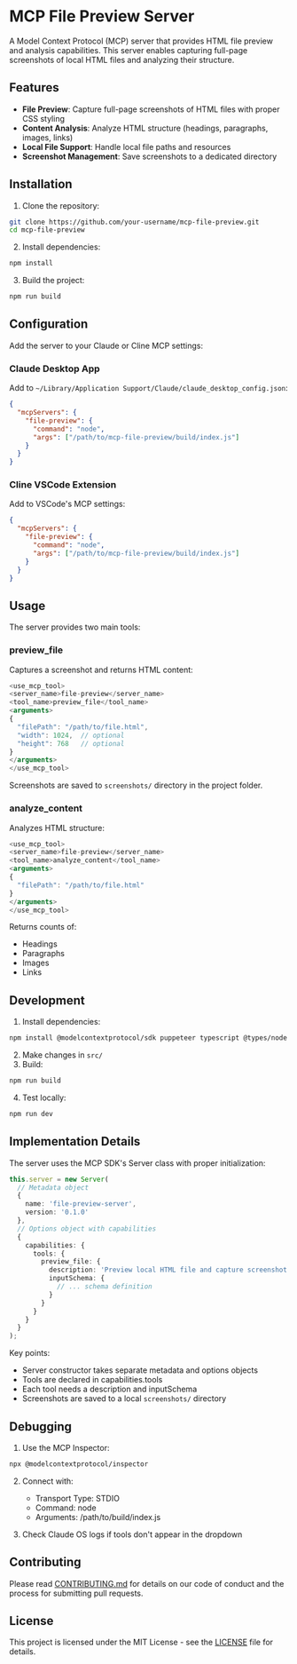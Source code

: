 # MCP File Preview Server

A Model Context Protocol (MCP) server that provides HTML file preview and analysis capabilities. This server enables capturing full-page screenshots of local HTML files and analyzing their structure.

## Features

- **File Preview**: Capture full-page screenshots of HTML files with proper CSS styling
- **Content Analysis**: Analyze HTML structure (headings, paragraphs, images, links)
- **Local File Support**: Handle local file paths and resources
- **Screenshot Management**: Save screenshots to a dedicated directory

## Installation

1. Clone the repository:
```bash
git clone https://github.com/your-username/mcp-file-preview.git
cd mcp-file-preview
```

2. Install dependencies:
```bash
npm install
```

3. Build the project:
```bash
npm run build
```

## Configuration

Add the server to your Claude or Cline MCP settings:

### Claude Desktop App
Add to `~/Library/Application Support/Claude/claude_desktop_config.json`:
```json
{
  "mcpServers": {
    "file-preview": {
      "command": "node",
      "args": ["/path/to/mcp-file-preview/build/index.js"]
    }
  }
}
```

### Cline VSCode Extension
Add to VSCode's MCP settings:
```json
{
  "mcpServers": {
    "file-preview": {
      "command": "node",
      "args": ["/path/to/mcp-file-preview/build/index.js"]
    }
  }
}
```

## Usage

The server provides two main tools:

### preview_file
Captures a screenshot and returns HTML content:
```typescript
<use_mcp_tool>
<server_name>file-preview</server_name>
<tool_name>preview_file</tool_name>
<arguments>
{
  "filePath": "/path/to/file.html",
  "width": 1024,  // optional
  "height": 768   // optional
}
</arguments>
</use_mcp_tool>
```

Screenshots are saved to `screenshots/` directory in the project folder.

### analyze_content
Analyzes HTML structure:
```typescript
<use_mcp_tool>
<server_name>file-preview</server_name>
<tool_name>analyze_content</tool_name>
<arguments>
{
  "filePath": "/path/to/file.html"
}
</arguments>
</use_mcp_tool>
```

Returns counts of:
- Headings
- Paragraphs
- Images
- Links

## Development

1. Install dependencies:
```bash
npm install @modelcontextprotocol/sdk puppeteer typescript @types/node @types/puppeteer
```

2. Make changes in `src/`
3. Build:
```bash
npm run build
```
4. Test locally:
```bash
npm run dev
```

## Implementation Details

The server uses the MCP SDK's Server class with proper initialization:

```typescript
this.server = new Server(
  // Metadata object
  {
    name: 'file-preview-server',
    version: '0.1.0'
  },
  // Options object with capabilities
  {
    capabilities: {
      tools: {
        preview_file: {
          description: 'Preview local HTML file and capture screenshot',
          inputSchema: {
            // ... schema definition
          }
        }
      }
    }
  }
);
```

Key points:
- Server constructor takes separate metadata and options objects
- Tools are declared in capabilities.tools
- Each tool needs a description and inputSchema
- Screenshots are saved to a local `screenshots/` directory

## Debugging

1. Use the MCP Inspector:
```bash
npx @modelcontextprotocol/inspector
```

2. Connect with:
   - Transport Type: STDIO
   - Command: node
   - Arguments: /path/to/build/index.js

3. Check Claude OS logs if tools don't appear in the dropdown

## Contributing

Please read [CONTRIBUTING.md](CONTRIBUTING.md) for details on our code of conduct and the process for submitting pull requests.

## License

This project is licensed under the MIT License - see the [LICENSE](LICENSE) file for details.
